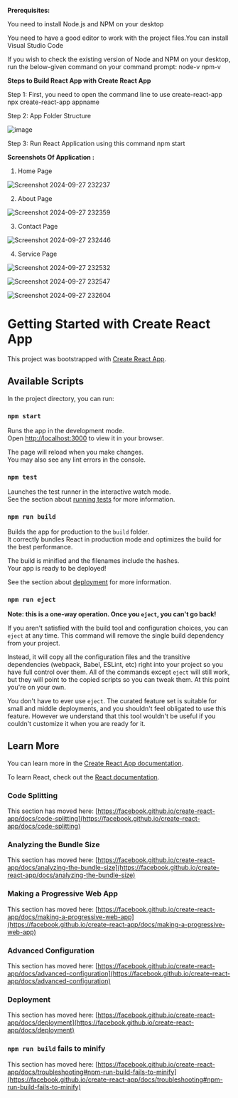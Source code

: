 **Prerequisites:**


You need to install Node.js and NPM on your desktop 

You need to have a good editor to work with the project files.You can install Visual Studio Code

If you wish to check the existing version of Node and NPM on your desktop, run the below-given command on your command prompt:
node-v
npm-v

**Steps to Build React App with Create React App**

Step 1:
    First, you need to open the command line to use create-react-app
    npx create-react-app appname

Step 2:
    App Folder Structure

![image](https://github.com/user-attachments/assets/c31d627d-81d4-4b8b-b2aa-65f109f437ee)

Step 3:
    Run React Application using this command
    npm start

**Screenshots Of Application :**

1. Home Page

![Screenshot 2024-09-27 232237](https://github.com/user-attachments/assets/26f1a50b-0abb-43fe-9452-da7cb43a3d8f)

2. About Page

![Screenshot 2024-09-27 232359](https://github.com/user-attachments/assets/f510a0d0-fd53-4b11-8d50-114a7edf4d63)

3. Contact Page

![Screenshot 2024-09-27 232446](https://github.com/user-attachments/assets/e31df3f2-d259-46f8-91a7-e1db1c3d470b)

4. Service Page

![Screenshot 2024-09-27 232532](https://github.com/user-attachments/assets/2e921189-2842-49b1-bed0-ff781fd58d58)

![Screenshot 2024-09-27 232547](https://github.com/user-attachments/assets/3e7ab8d9-ace4-4fb7-a4bd-424c3674ae75)

![Screenshot 2024-09-27 232604](https://github.com/user-attachments/assets/ddaf7d06-8316-403c-9521-8e9d80524ec7)


# Getting Started with Create React App

This project was bootstrapped with [Create React App](https://github.com/facebook/create-react-app).

## Available Scripts

In the project directory, you can run:

### `npm start`

Runs the app in the development mode.\
Open [http://localhost:3000](http://localhost:3000) to view it in your browser.

The page will reload when you make changes.\
You may also see any lint errors in the console.

### `npm test`

Launches the test runner in the interactive watch mode.\
See the section about [running tests](https://facebook.github.io/create-react-app/docs/running-tests) for more information.

### `npm run build`

Builds the app for production to the `build` folder.\
It correctly bundles React in production mode and optimizes the build for the best performance.

The build is minified and the filenames include the hashes.\
Your app is ready to be deployed!

See the section about [deployment](https://facebook.github.io/create-react-app/docs/deployment) for more information.

### `npm run eject`

**Note: this is a one-way operation. Once you `eject`, you can't go back!**

If you aren't satisfied with the build tool and configuration choices, you can `eject` at any time. This command will remove the single build dependency from your project.

Instead, it will copy all the configuration files and the transitive dependencies (webpack, Babel, ESLint, etc) right into your project so you have full control over them. All of the commands except `eject` will still work, but they will point to the copied scripts so you can tweak them. At this point you're on your own.

You don't have to ever use `eject`. The curated feature set is suitable for small and middle deployments, and you shouldn't feel obligated to use this feature. However we understand that this tool wouldn't be useful if you couldn't customize it when you are ready for it.

## Learn More

You can learn more in the [Create React App documentation](https://facebook.github.io/create-react-app/docs/getting-started).

To learn React, check out the [React documentation](https://reactjs.org/).

### Code Splitting

This section has moved here: [https://facebook.github.io/create-react-app/docs/code-splitting](https://facebook.github.io/create-react-app/docs/code-splitting)

### Analyzing the Bundle Size

This section has moved here: [https://facebook.github.io/create-react-app/docs/analyzing-the-bundle-size](https://facebook.github.io/create-react-app/docs/analyzing-the-bundle-size)

### Making a Progressive Web App

This section has moved here: [https://facebook.github.io/create-react-app/docs/making-a-progressive-web-app](https://facebook.github.io/create-react-app/docs/making-a-progressive-web-app)

### Advanced Configuration

This section has moved here: [https://facebook.github.io/create-react-app/docs/advanced-configuration](https://facebook.github.io/create-react-app/docs/advanced-configuration)

### Deployment

This section has moved here: [https://facebook.github.io/create-react-app/docs/deployment](https://facebook.github.io/create-react-app/docs/deployment)

### `npm run build` fails to minify

This section has moved here: [https://facebook.github.io/create-react-app/docs/troubleshooting#npm-run-build-fails-to-minify](https://facebook.github.io/create-react-app/docs/troubleshooting#npm-run-build-fails-to-minify)


